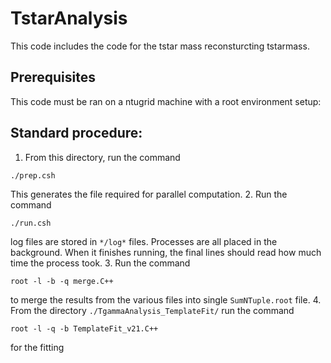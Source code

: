 # TstarAnalysis

This code includes the code for the tstar mass reconsturcting tstarmass. 

## Prerequisites 

This code must be ran on a ntugrid machine with a root environment setup:


## Standard procedure:
   1. From this directory, run the command 
   ```
   ./prep.csh 
   ```
   This generates the file required for parallel computation.
   2. Run the command 
   ```
   ./run.csh
   ```
   log files are stored in `*/log*` files. Processes are all placed in the background.
   When it finishes running, the final lines should read how much time the process took.
   3. Run the command
   ```
   root -l -b -q merge.C++
   ```
   to merge the results from the various files into single `SumNTuple.root` file.
   4. From the directory `./TgammaAnalysis_TemplateFit/` run the command
   ```
   root -l -q -b TemplateFit_v21.C++
   ```
   for the fitting

